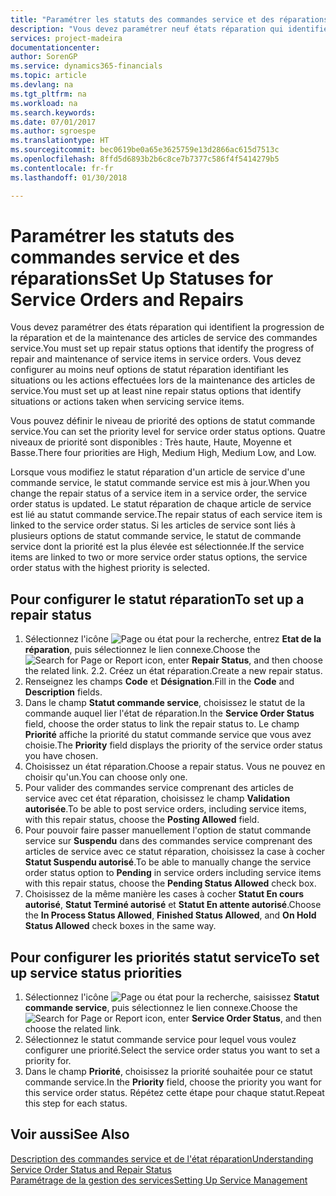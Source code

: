 ```yaml
---
title: "Paramétrer les statuts des commandes service et des réparations | Microsoft Docs"
description: "Vous devez paramétrer neuf états réparation qui identifient la progression de la réparation et de la maintenance des articles de service des commandes service."
services: project-madeira
documentationcenter: 
author: SorenGP
ms.service: dynamics365-financials
ms.topic: article
ms.devlang: na
ms.tgt_pltfrm: na
ms.workload: na
ms.search.keywords: 
ms.date: 07/01/2017
ms.author: sgroespe
ms.translationtype: HT
ms.sourcegitcommit: bec0619be0a65e3625759e13d2866ac615d7513c
ms.openlocfilehash: 8ffd5d6893b2b6c8ce7b7377c586f4f5414279b5
ms.contentlocale: fr-fr
ms.lasthandoff: 01/30/2018

---
```

# <a name="set-up-statuses-for-service-orders-and-repairs"></a><span data-ttu-id="5037d-103">Paramétrer les statuts des commandes service et des réparations</span><span class="sxs-lookup"><span data-stu-id="5037d-103">Set Up Statuses for Service Orders and Repairs</span></span>
<span data-ttu-id="5037d-104">Vous devez paramétrer des états réparation qui identifient la progression de la réparation et de la maintenance des articles de service des commandes service.</span><span class="sxs-lookup"><span data-stu-id="5037d-104">You must set up repair status options that identify the progress of repair and maintenance of service items in service orders.</span></span> <span data-ttu-id="5037d-105">Vous devez configurer au moins neuf options de statut réparation identifiant les situations ou les actions effectuées lors de la maintenance des articles de service.</span><span class="sxs-lookup"><span data-stu-id="5037d-105">You must set up at least nine repair status options that identify situations or actions taken when servicing service items.</span></span>  

<span data-ttu-id="5037d-106">Vous pouvez définir le niveau de priorité des options de statut commande service.</span><span class="sxs-lookup"><span data-stu-id="5037d-106">You can set the priority level for service order status options.</span></span> <span data-ttu-id="5037d-107">Quatre niveaux de priorité sont disponibles : Très haute, Haute, Moyenne et Basse.</span><span class="sxs-lookup"><span data-stu-id="5037d-107">There four priorities are High, Medium High, Medium Low, and Low.</span></span>  
  
<span data-ttu-id="5037d-108">Lorsque vous modifiez le statut réparation d'un article de service d'une commande service, le statut commande service est mis à jour.</span><span class="sxs-lookup"><span data-stu-id="5037d-108">When you change the repair status of a service item in a service order, the service order status is updated.</span></span> <span data-ttu-id="5037d-109">Le statut réparation de chaque article de service est lié au statut commande service.</span><span class="sxs-lookup"><span data-stu-id="5037d-109">The repair status of each service item is linked to the service order status.</span></span> <span data-ttu-id="5037d-110">Si les articles de service sont liés à plusieurs options de statut commande service, le statut de commande service dont la priorité est la plus élevée est sélectionnée.</span><span class="sxs-lookup"><span data-stu-id="5037d-110">If the service items are linked to two or more service order status options, the service order status with the highest priority is selected.</span></span>  

## <a name="to-set-up-a-repair-status"></a><span data-ttu-id="5037d-111">Pour configurer le statut réparation</span><span class="sxs-lookup"><span data-stu-id="5037d-111">To set up a repair status</span></span>  
1. <span data-ttu-id="5037d-112">Sélectionnez l'icône ![Page ou état pour la recherche](media/ui-search/search_small.png "Page ou état pour la recherche"), entrez **Etat de la réparation**, puis sélectionnez le lien connexe.</span><span class="sxs-lookup"><span data-stu-id="5037d-112">Choose the ![Search for Page or Report](media/ui-search/search_small.png "Search for Page or Report icon") icon, enter **Repair Status**, and then choose the related link.</span></span> <span data-ttu-id="5037d-113">2.</span><span class="sxs-lookup"><span data-stu-id="5037d-113">2.</span></span> <span data-ttu-id="5037d-114">Créez un état réparation.</span><span class="sxs-lookup"><span data-stu-id="5037d-114">Create a new repair status.</span></span>  
3. <span data-ttu-id="5037d-115">Renseignez les champs **Code** et **Désignation**.</span><span class="sxs-lookup"><span data-stu-id="5037d-115">Fill in the **Code** and **Description** fields.</span></span>  
4. <span data-ttu-id="5037d-116">Dans le champ **Statut commande service**, choisissez le statut de la commande auquel lier l'état de réparation.</span><span class="sxs-lookup"><span data-stu-id="5037d-116">In the **Service Order Status** field, choose the order status to link the repair status to.</span></span> <span data-ttu-id="5037d-117">Le champ **Priorité** affiche la priorité du statut commande service que vous avez choisie.</span><span class="sxs-lookup"><span data-stu-id="5037d-117">The **Priority** field displays the priority of the service order status you have chosen.</span></span>  
5. <span data-ttu-id="5037d-118">Choisissez un état réparation.</span><span class="sxs-lookup"><span data-stu-id="5037d-118">Choose a repair status.</span></span> <span data-ttu-id="5037d-119">Vous ne pouvez en choisir qu'un.</span><span class="sxs-lookup"><span data-stu-id="5037d-119">You can choose only one.</span></span>  
6. <span data-ttu-id="5037d-120">Pour valider des commandes service comprenant des articles de service avec cet état réparation, choisissez le champ **Validation autorisée**.</span><span class="sxs-lookup"><span data-stu-id="5037d-120">To be able to post service orders, including service items, with this repair status, choose the **Posting Allowed** field.</span></span>  
7. <span data-ttu-id="5037d-121">Pour pouvoir faire passer manuellement l'option de statut commande service sur **Suspendu** dans des commandes service comprenant des articles de service avec ce statut réparation, choisissez la case à cocher **Statut Suspendu autorisé**.</span><span class="sxs-lookup"><span data-stu-id="5037d-121">To be able to manually change the service order status option to **Pending** in service orders including service items with this repair status, choose the **Pending Status Allowed** check box.</span></span>  
8. <span data-ttu-id="5037d-122">Choisissez de la même manière les cases à cocher **Statut En cours autorisé**, **Statut Terminé autorisé** et **Statut En attente autorisé**.</span><span class="sxs-lookup"><span data-stu-id="5037d-122">Choose the **In Process Status Allowed**, **Finished Status Allowed**, and **On Hold Status Allowed** check boxes in the same way.</span></span>
  
## <a name="to-set-up-service-status-priorities"></a><span data-ttu-id="5037d-123">Pour configurer les priorités statut service</span><span class="sxs-lookup"><span data-stu-id="5037d-123">To set up service status priorities</span></span>  
1. <span data-ttu-id="5037d-124">Sélectionnez l'icône ![Page ou état pour la recherche](media/ui-search/search_small.png "Page ou état pour la recherche"), saisissez **Statut commande service**, puis sélectionnez le lien connexe.</span><span class="sxs-lookup"><span data-stu-id="5037d-124">Choose the ![Search for Page or Report](media/ui-search/search_small.png "Search for Page or Report icon") icon, enter **Service Order Status**, and then choose the related link.</span></span>  
2. <span data-ttu-id="5037d-125">Sélectionnez le statut commande service pour lequel vous voulez configurer une priorité.</span><span class="sxs-lookup"><span data-stu-id="5037d-125">Select the service order status you want to set a priority for.</span></span>  
3. <span data-ttu-id="5037d-126">Dans le champ **Priorité**, choisissez la priorité souhaitée pour ce statut commande service.</span><span class="sxs-lookup"><span data-stu-id="5037d-126">In the **Priority** field, choose the priority you want for this service order status.</span></span> <span data-ttu-id="5037d-127">Répétez cette étape pour chaque statut.</span><span class="sxs-lookup"><span data-stu-id="5037d-127">Repeat this step for each status.</span></span>  
  
## <a name="see-also"></a><span data-ttu-id="5037d-128">Voir aussi</span><span class="sxs-lookup"><span data-stu-id="5037d-128">See Also</span></span>  
[<span data-ttu-id="5037d-129">Description des commandes service et de l'état réparation</span><span class="sxs-lookup"><span data-stu-id="5037d-129">Understanding Service Order Status and Repair Status</span></span>]()  
[<span data-ttu-id="5037d-130">Paramétrage de la gestion des services</span><span class="sxs-lookup"><span data-stu-id="5037d-130">Setting Up Service Management</span></span>](service-setup-service.md)  

